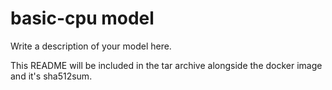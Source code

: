 # basic-cpu model

Write a description of your model here.

This README will be included in the tar archive alongside the docker image and it's sha512sum.
